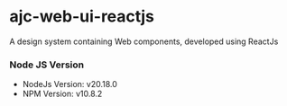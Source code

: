 # ajc-web-ui-reactjs
A design system containing Web components, developed using ReactJs

### Node JS Version
- NodeJs Version: v20.18.0
- NPM Version: v10.8.2
